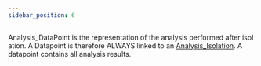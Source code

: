 ```yaml
---
sidebar_position: 6
---
```


Analysis_DataPoint is the representation of the analysis performed after isolation. A Datapoint is therefore ALWAYS linked to an [Analysis_Isolation](Analysis_Isolation.md). A datapoint contains all analysis results.